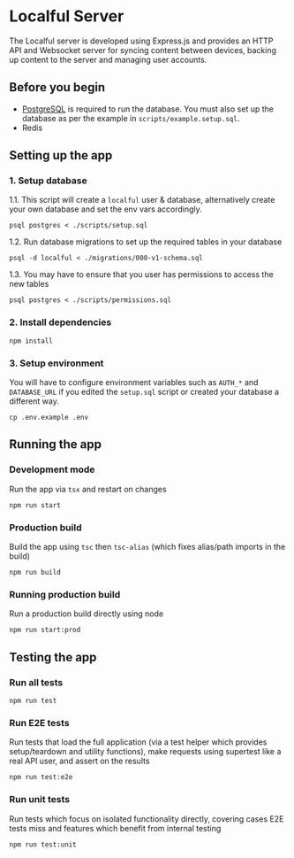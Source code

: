 # Localful Server
The Localful server is developed using Express.js and provides an HTTP API and Websocket
server for syncing content between devices, backing up content to the server and managing user accounts.

## Before you begin
- [PostgreSQL](https://www.postgresql.org/) is required to run the database. You must also set up the database as per the example in `scripts/example.setup.sql`.
- Redis


## Setting up the app


### 1. Setup database

1.1. This script will create a `localful` user & database, alternatively create your own database and set the env vars accordingly.
```shell
psql postgres < ./scripts/setup.sql
```

1.2. Run database migrations to set up the required tables in your database
```shell
psql -d localful < ./migrations/000-v1-schema.sql
```

1.3. You may have to ensure that you user has permissions to access the new tables
```shell
psql postgres < ./scripts/permissions.sql
```

### 2. Install dependencies
```shell
npm install
```

### 3. Setup environment
You will have to configure environment variables such as `AUTH_*` and `DATABASE_URL` if you edited the `setup.sql` script 
or created your database a different way.
```shell
cp .env.example .env
```

## Running the app

### Development mode
Run the app via `tsx` and restart on changes

```shell
npm run start
```

### Production build
Build the app using `tsc` then `tsc-alias` (which fixes alias/path imports in the build)

```shell
npm run build
```

### Running production build
Run a production build directly using node

```shell
npm run start:prod
```

## Testing the app

### Run all tests
```shell
npm run test
```

### Run E2E tests
Run tests that load the full application (via a test helper which provides setup/teardown and utility functions),
make requests using supertest like a real API user, and assert on the results

```shell
npm run test:e2e
```

### Run unit tests
Run tests which focus on isolated functionality directly, covering cases E2E tests miss and features which benefit from internal testing

```shell
npm run test:unit
```

